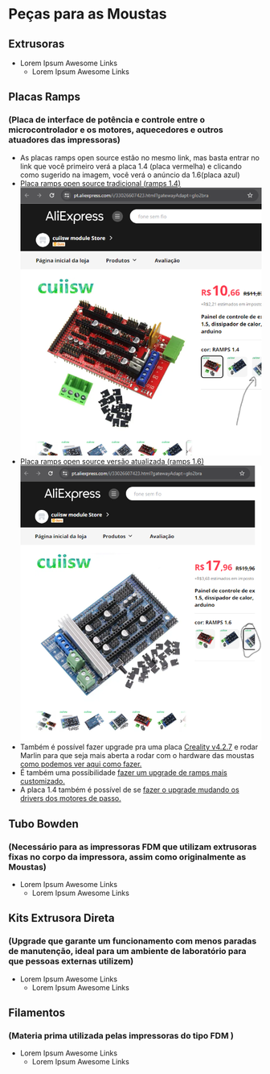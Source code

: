 # Peças para as Moustas

## Extrusoras
- Lorem Ipsum Awesome Links
  - Lorem Ipsum Awesome Links
## Placas Ramps
### (Placa de interface de potência e controle entre o microcontrolador e os motores, aquecedores e outros atuadores das impressoras)
- As placas ramps open source estão no mesmo link, mas basta entrar no link que você primeiro verá a placa 1.4 (placa vermelha) e clicando como sugerido na imagem, você verá o anúncio da 1.6(placa azul)
- [Placa ramps open source tradicional (ramps 1.4)](https://pt.aliexpress.com/i/33026607423.html?gatewayAdapt=glo2bra)
![First test on the car](static%2Framps_1.4.png)
- [Placa ramps open source versão atualizada (ramps 1.6)](https://pt.aliexpress.com/i/33026607423.html?gatewayAdapt=glo2bra)
![First test on the car](static%2Framps_1.6.png)
- Também é possível fazer upgrade pra uma placa [Creality v4.2.7](https://pt.aliexpress.com/item/1005005643468313.html?src=google&src=google&albch=shopping&acnt=768-202-3196&slnk=&plac=&mtctp=&albbt=Google_7_shopping&isSmbAutoCall=false&needSmbHouyi=false&albcp=19639392923&albag=&trgt=&crea=pt1005005643468313&netw=x&device=c&albpg=&albpd=pt1005005643468313&gad_source=1&gclid=Cj0KCQjwwYSwBhDcARIsAOyL0fioGIl-sV1T5MIa56E-jRqjCRi6IDRnlnXbYHGEom4N3uBBhEsmVCoaAvR1EALw_wcB&gclsrc=aw.ds&aff_fcid=a14aadf681ab4413bc9cf60d76bc5a87-1711421506508-00389-UneMJZVf&aff_fsk=UneMJZVf&aff_platform=aaf&sk=UneMJZVf&aff_trace_key=a14aadf681ab4413bc9cf60d76bc5a87-1711421506508-00389-UneMJZVf&terminal_id=543ecc0786574ec1a9f6ffe12dbe4794&afSmartRedirect=y) e rodar Marlin para que seja mais aberta a rodar com o hardware das moustas [como podemos ver aqui como fazer.](https://all3dp.com/2/creality-silent-board-ender-3/#google_vignette)
- É também uma possibilidade [fazer um upgrade de ramps mais customizado.](https://www.reddit.com/r/klippers/comments/ozio1o/a_diy_4x_tmc2226_addon_board_for_silent_upgrades/)
- A placa 1.4 também é possível de se [fazer o upgrade mudando os drivers dos motores de passo.](https://www.instructables.com/Upgrading-RAMPS-14-With-TMC2130-Stepper-Drivers/)
## Tubo Bowden
### (Necessário para as impressoras FDM que utilizam extrusoras fixas no corpo da impressora, assim como originalmente as Moustas)
- Lorem Ipsum Awesome Links
  - Lorem Ipsum Awesome Links
## Kits Extrusora Direta 
### (Upgrade que garante um funcionamento com menos paradas de manutenção, ideal para um ambiente de laboratório para que pessoas externas utilizem)
- Lorem Ipsum Awesome Links
  - Lorem Ipsum Awesome Links
## Filamentos
### (Materia prima utilizada pelas impressoras do tipo FDM )
- Lorem Ipsum Awesome Links
  - Lorem Ipsum Awesome Links
